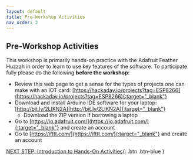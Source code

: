 ```yaml
---
layout: default
title: Pre-Workshop Activities
nav_order: 2
---
```

## Pre-Workshop Activities
This workshop is primarily hands-on practice with the Adafruit Feather Huzzah in order to learn to use key features of the software. To participate fully please do the following **before the workshop**:

-   Review this web page to get a sense for the types of projects one can make with an IOT card: [https://hackaday.io/projects?tag=ESP8266](https://hackaday.io/projects?tag=ESP8266){:target="_blank"}
-   Download and install Arduino IDE software for your laptop:[http://bit.ly/2LIKN2A](http://bit.ly/2LIKN2A){:target="_blank"}
    -   Download the ZIP version if borrowing a laptop
-   Go to [https://io.adafruit.com/](https://io.adafruit.com/){:target="_blank"} and create an account
-   Go to [https://ifttt.com/](https://ifttt.com/){:target="_blank"} and create an account

[NEXT STEP: Introduction to Hands-On Activities](activities-intro.html){: .btn .btn-blue }
